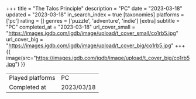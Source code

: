 +++
title = "The Talos Principle"
description = "PC"
date = "2023-03-18"
updated = "2023-03-18"
in_search_index = true
[taxonomies]
platforms = ['pc']
rating = []
genres = ['puzzle', 'adventure', 'indie']
[extra]
subtitle = "PC"
completed_at = "2023-03-18"
url_cover_small = "https://images.igdb.com/igdb/image/upload/t_cover_small/co1rb5.jpg"
url_cover_big = "https://images.igdb.com/igdb/image/upload/t_cover_big/co1rb5.jpg"
+++
{{ image(src="https://images.igdb.com/igdb/image/upload/t_cover_big/co1rb5.jpg") }}

|              |            |
| ------------ | ---------- |
| Played platforms    | PC |
| Completed at | 2023/03/18 |

